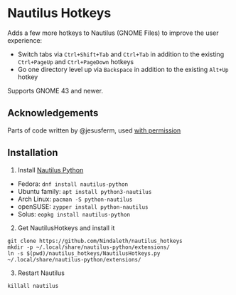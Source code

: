 # Nautilus Hotkeys

Adds a few more hotkeys to Nautilus (GNOME Files) to improve the user experience:

* Switch tabs via `Ctrl+Shift+Tab` and `Ctrl+Tab` in addition to the existing `Ctrl+PageUp` and `Ctrl+PageDown` hotkeys
* Go one directory level up via `Backspace` in addition to the existing `Alt+Up` hotkey

Supports GNOME 43 and newer.

## Acknowledgements

Parts of code written by @jesusferm, used [with permission](https://github.com/jesusferm/Nautilus-43-BackSpace/issues/1#issuecomment-1464625632)

## Installation

1. Install [Nautilus Python](https://wiki.gnome.org/Projects/NautilusPython)

  * Fedora: `dnf install nautilus-python`
  * Ubuntu family: `apt install python3-nautilus`
  * Arch Linux: `pacman -S python-nautilus`
  * openSUSE: `zypper install python-nautilus`
  * Solus: `eopkg install nautilus-python`

2. Get NautilusHotkeys and install it

```
git clone https://github.com/Nindaleth/nautilus_hotkeys
mkdir -p ~/.local/share/nautilus-python/extensions/
ln -s $(pwd)/nautilus_hotkeys/NautilusHotkeys.py ~/.local/share/nautilus-python/extensions/
```

3. Restart Nautilus

```
killall nautilus
```
